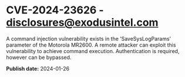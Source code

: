 # CVE-2024-23626 - disclosures@exodusintel.com

A command injection vulnerability exists in the ‘SaveSysLogParams’ 
parameter of the Motorola MR2600. A remote attacker can exploit this 
vulnerability to achieve command execution. Authentication is required, 
however can be bypassed.


**Publish date:** 2024-01-26
